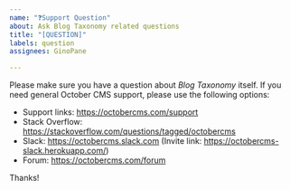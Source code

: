 ```yaml
---
name: "❓Support Question"
about: Ask Blog Taxonomy related questions
title: "[QUESTION]"
labels: question
assignees: GinoPane

---
```


Please make sure you have a question about *Blog Taxonomy* itself.
If you need general October CMS support, please use the following options:

- Support links: https://octobercms.com/support
- Stack Overflow: https://stackoverflow.com/questions/tagged/octobercms
- Slack: https://octobercms.slack.com (Invite link: https://octobercms-slack.herokuapp.com/)
- Forum: https://octobercms.com/forum

Thanks!
